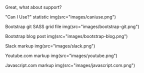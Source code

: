 Great, what about support?


"Can I Use?" statistic
img(src="images/caniuse.png")

Bootstrap git SASS grid file
img(src="images/bootstrap-git.png")

Bootstrap blog post
img(src="images/bootstrap-blog.png")

Slack markup
img(src="images/slack.png")

Youtube.com markup
img(src="images/youtube.png")

Javascript.com markup
img(src="images/javascript.com.png")
